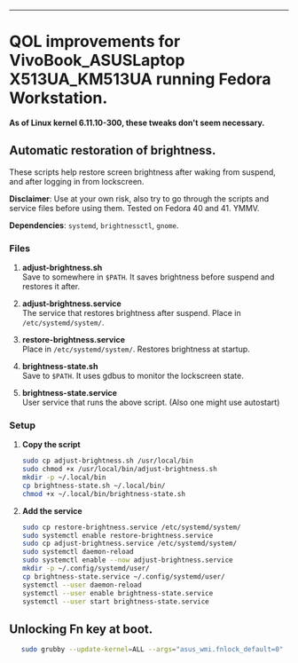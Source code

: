 ---

# QOL improvements for VivoBook_ASUSLaptop X513UA_KM513UA running Fedora Workstation.

**As of Linux kernel 6.11.10-300, these tweaks don't seem necessary.**  

## Automatic restoration of brightness.

These scripts help restore screen brightness after waking from suspend, and after logging in from lockscreen.

**Disclaimer**: Use at your own risk, also try to go through the scripts and service files before using them. Tested on Fedora 40 and 41. YMMV.

**Dependencies**: `systemd`, `brightnessctl`, `gnome`.
### Files

1. **adjust-brightness.sh**  
   Save to somewhere in `$PATH`. It saves brightness before suspend and restores it after.

2. **adjust-brightness.service**  
   The service that restores brightness after suspend. Place in `/etc/systemd/system/`.

4. **restore-brightness.service**  
   Place in `/etc/systemd/system/`. Restores brightness at startup.

5. **brightness-state.sh**  
   Save to `$PATH`. It uses gdbus to monitor the lockscreen state.
   
6. **brightness-state.service**  
   User service that runs the above script. (Also one might use autostart)

### Setup

1. **Copy the script**  
   ```sh
   sudo cp adjust-brightness.sh /usr/local/bin
   sudo chmod +x /usr/local/bin/adjust-brightness.sh
   mkdir -p ~/.local/bin
   cp brightness-state.sh ~/.local/bin/
   chmod +x ~/.local/bin/brightness-state.sh
   
   ```

2. **Add the service**  
   ```sh
   sudo cp restore-brightness.service /etc/systemd/system/
   sudo systemctl enable restore-brightness.service
   sudo cp adjust-brightness.service /etc/systemd/system/
   sudo systemctl daemon-reload
   sudo systemctl enable --now adjust-brightness.service
   mkdir -p ~/.config/systemd/user/
   cp brightness-state.service ~/.config/systemd/user/
   systemctl --user daemon-reload
   systemctl --user enable brightness-state.service
   systemctl --user start brightness-state.service
   
   ```

   
## Unlocking Fn key at boot.  
```sh
   sudo grubby --update-kernel=ALL --args="asus_wmi.fnlock_default=0"
```
